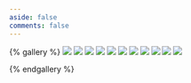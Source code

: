 ```yaml
---
aside: false
comments: false
---
```

{% gallery %}
![](https://cdn.jsdelivr.net/gh/qiaoyihe/Figure-bed/xc/gmzr/0.jpg)
![](https://cdn.jsdelivr.net/gh/qiaoyihe/Figure-bed/xc/gmzr/1.jpg)
![](https://cdn.jsdelivr.net/gh/qiaoyihe/Figure-bed/xc/gmzr/2.jpg)
![](https://cdn.jsdelivr.net/gh/qiaoyihe/Figure-bed/xc/gmzr/3.jpg)
![](https://cdn.jsdelivr.net/gh/qiaoyihe/Figure-bed/xc/gmzr/4.jpg)
![](https://cdn.jsdelivr.net/gh/qiaoyihe/Figure-bed/xc/gmzr/5.jpg)
![](https://cdn.jsdelivr.net/gh/qiaoyihe/Figure-bed/xc/gmzr/6.jpg)
![](https://cdn.jsdelivr.net/gh/qiaoyihe/Figure-bed/xc/gmzr/7.jpg)
![](https://cdn.jsdelivr.net/gh/qiaoyihe/Figure-bed/xc/gmzr/9.jpg)
![](https://cdn.jsdelivr.net/gh/qiaoyihe/Figure-bed/xc/gmzr/10.jpg)
![](https://cdn.jsdelivr.net/gh/qiaoyihe/Figure-bed/xc/gmzr/11.jpg)

{% endgallery %}

